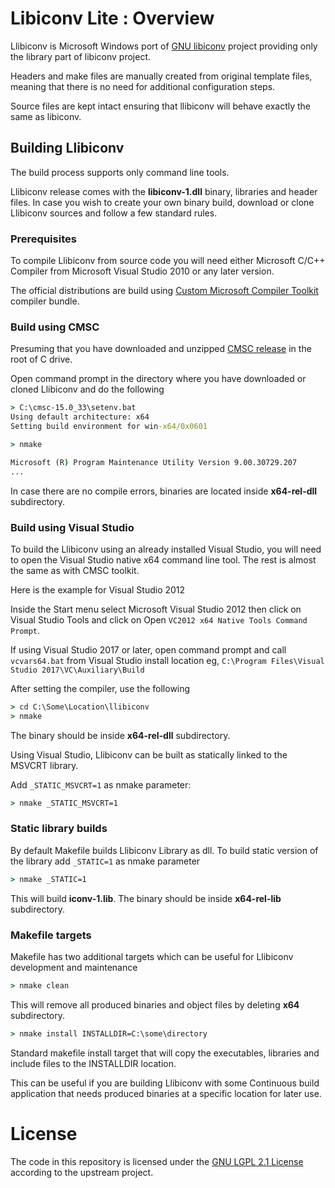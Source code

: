# Libiconv Lite : Overview

Llibiconv is Microsoft Windows port of [GNU libiconv](https://www.gnu.org/software/libiconv)
project providing only the library part of libiconv project.

Headers and make files are manually created from original template
files, meaning that there is no need for additional configuration steps.

Source files are kept intact ensuring that llibiconv will behave
exactly the same as libiconv.

## Building Llibiconv

The build process supports only command line tools.

Llibiconv release comes with the **libiconv-1.dll**
binary, libraries and header files.
In case you wish to create your own binary build,
download or clone Llibiconv sources and follow a
few standard rules.

### Prerequisites

To compile Llibiconv from source code you will need either
Microsoft C/C++ Compiler from Microsoft Visual Studio 2010
or any later version.

The official distributions are build using
[Custom Microsoft Compiler Toolkit](https://github.com/mturk/cmsc)
compiler bundle.


### Build using CMSC

Presuming that you have downloaded and unzipped
[CMSC release](https://github.com/mturk/cmsc/releases)
in the root of C drive.

Open command prompt in the directory where you have
downloaded or cloned Llibiconv and do the following

```cmd
> C:\cmsc-15.0_33\setenv.bat
Using default architecture: x64
Setting build environment for win-x64/0x0601

> nmake

Microsoft (R) Program Maintenance Utility Version 9.00.30729.207
...
```

In case there are no compile errors, binaries are located
inside **x64-rel-dll** subdirectory.

### Build using Visual Studio

To build the Llibiconv using an already installed Visual Studio,
you will need to open the Visual Studio native x64 command
line tool. The rest is almost the same as with CMSC toolkit.

Here is the example for Visual Studio 2012

Inside the Start menu select Microsoft Visual Studio 2012 then
click on Visual Studio Tools and click on
Open `VC2012 x64 Native Tools Command Prompt`.

If using Visual Studio 2017 or later, open command prompt
and call `vcvars64.bat` from Visual Studio install location
eg, `C:\Program Files\Visual Studio 2017\VC\Auxiliary\Build`


After setting the compiler, use the following

```cmd
> cd C:\Some\Location\llibiconv
> nmake

```

The binary should be inside **x64-rel-dll** subdirectory.

Using Visual Studio, Llibiconv can be built
as statically linked to the MSVCRT library.

Add `_STATIC_MSVCRT=1` as nmake parameter:
```cmd
> nmake _STATIC_MSVCRT=1

```

### Static library builds

By default Makefile builds Llibiconv Library as dll. To build
static version of the library add `_STATIC=1` as nmake parameter

```cmd
> nmake _STATIC=1

```

This will build **iconv-1.lib**.
The binary should be inside **x64-rel-lib** subdirectory.

### Makefile targets

Makefile has two additional targets which can be useful
for Llibiconv development and maintenance

```cmd
> nmake clean
```

This will remove all produced binaries and object files
by deleting **x64** subdirectory.

```cmd
> nmake install INSTALLDIR=C:\some\directory
```

Standard makefile install target that will
copy the executables, libraries and include files to the INSTALLDIR location.

This can be useful if you are building Llibiconv with
some Continuous build application that needs produced
binaries at a specific location for later use.



# License

The code in this repository is licensed under the [GNU LGPL 2.1 License](LICENSE.txt)
according to the upstream project.
